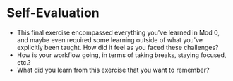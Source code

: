 # Self-Evaluation

- This final exercise encompassed everything you've learned in Mod 0, and maybe even required some learning outside of what you've explicitly been taught. How did it feel as you faced these challenges?
- How is your workflow going, in terms of taking breaks, staying focused, etc.?
- What did you learn from this exercise that you want to remember?
